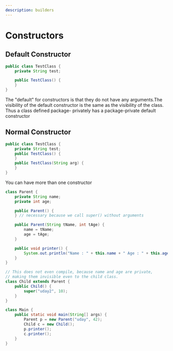 ```yaml
---
description: builders
---
```


# Constructors

## Default Constructor

```java
public class TestClass {
    private String test;

    public TestClass() {
    }
}
```

The "default" for constructors is that they do not have any arguments.The visibility of the default constructor is the same as the visibility of the class. Thus a class defined package- privately has a package-private default constructor

## Normal Constructor

```java
public class TestClass {
    private String test;
    public TestClass() {
    }
    public TestClass(String arg) {
    }
}
```

You can have more than one constructor

```java
class Parent {
    private String name;
    private int age;

    public Parent() {
    } // necessary because we call super() without arguments

    public Parent(String tName, int tAge) {
        name = tName;
        age = tAge;
    }

    public void printer() {
        System.out.println("Name : " + this.name + " Age : " + this.age);
    }
}

// This does not even compile, because name and age are private,
// making them invisible even to the child class.
class Child extends Parent {
    public Child() {
        super("uday2", 10);
    }
}

class Main {
    public static void main(String[] args) {
        Parent p = new Parent("uday", 42);
        Child c = new Child();
        p.printer();
        c.printer();
    }
}
```

